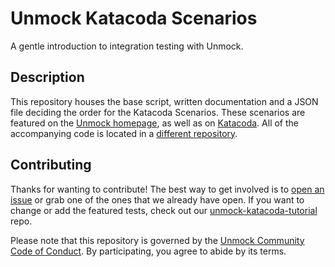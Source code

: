 # Unmock Katacoda Scenarios

A gentle introduction to integration testing with Unmock.

## Description

This repository houses the base script, written documentation and a JSON file deciding the order for the Katacoda Scenarios. These scenarios are featured on the [Unmock homepage](https://www.unmock.io/), as well as on [Katacoda](https://www.katacoda.com/unmock). All of the accompanying code is located in a [different repository](https://github.com/unmock/unmock-katacoda-tutorial). 

## Contributing

Thanks for wanting to contribute! The best way to get involved is to [open an issue](https://github.com/unmock/katacoda-scenarios/issues) or grab one of the ones that we already have open. If you want to change or add the featured tests, check out our [unmock-katacoda-tutorial](https://github.com/unmock/unmock-katacoda-tutorial) repo.

Please note that this repository is governed by the [Unmock Community Code of Conduct](https://github.com/unmock/code-of-conduct). By participating, you agree to abide by its terms.
